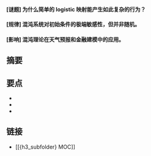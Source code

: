 #### [谜题] 为什么简单的 logistic 映射能产生如此复杂的行为？


#### [规律] 混沌系统对初始条件的极端敏感性，但并非随机。


#### [影响] 混沌理论在天气预报和金融建模中的应用。


## 摘要


## 要点

- 
- 
- 

## 链接

- [[{h3_subfolder} MOC]]
